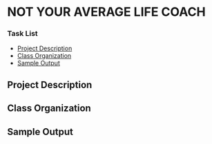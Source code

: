 # NOT YOUR AVERAGE LIFE COACH

### Task List
- [Project Description](#project-description)
- [Class Organization](#class-organization)
- [Sample Output](#sample-output)

## Project Description

## Class Organization

## Sample Output
